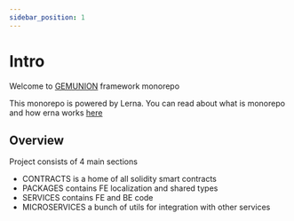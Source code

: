 ```yaml
---
sidebar_position: 1
---
```


# Intro

Welcome to [GEMUNION](https://www.gemunion.io/) framework monorepo

This monorepo is powered by Lerna. You can read about what is monorepo and how erna works [here](https://github.com/lerna/lerna)

## Overview

Project consists of 4 main sections

- CONTRACTS is a home of all solidity smart contracts
- PACKAGES contains FE localization and shared types
- SERVICES contains FE and BE code
- MICROSERVICES a bunch of utils for integration with other services


